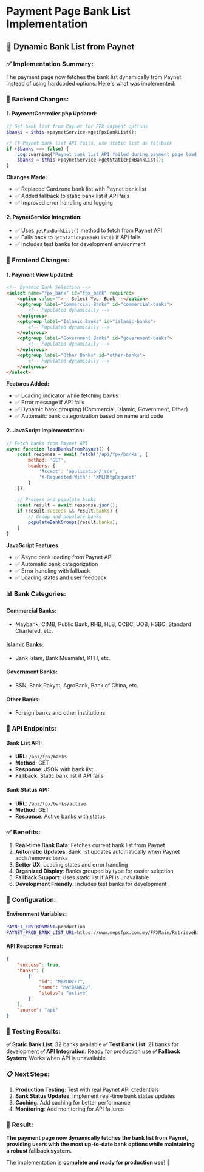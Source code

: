 # Payment Page Bank List Implementation

## 🏦 **Dynamic Bank List from Paynet**

### **✅ Implementation Summary:**

The payment page now fetches the bank list dynamically from Paynet instead of using hardcoded options. Here's what was implemented:

### **🔧 Backend Changes:**

#### **1. PaymentController.php Updated:**
```php
// Get bank list from Paynet for FPX payment options
$banks = $this->paynetService->getFpxBankList();

// If Paynet bank list API fails, use static list as fallback
if ($banks === false) {
    Log::warning('Paynet bank list API failed during payment page load, using static bank list');
    $banks = $this->paynetService->getStaticFpxBankList();
}
```

**Changes Made:**
- ✅ Replaced Cardzone bank list with Paynet bank list
- ✅ Added fallback to static bank list if API fails
- ✅ Improved error handling and logging

#### **2. PaynetService Integration:**
- ✅ Uses `getFpxBankList()` method to fetch from Paynet API
- ✅ Falls back to `getStaticFpxBankList()` if API fails
- ✅ Includes test banks for development environment

### **🎨 Frontend Changes:**

#### **1. Payment View Updated:**
```html
<!-- Dynamic Bank Selection -->
<select name="fpx_bank" id="fpx_bank" required>
    <option value="">-- Select Your Bank --</option>
    <optgroup label="Commercial Banks" id="commercial-banks">
        <!-- Populated dynamically -->
    </optgroup>
    <optgroup label="Islamic Banks" id="islamic-banks">
        <!-- Populated dynamically -->
    </optgroup>
    <optgroup label="Government Banks" id="government-banks">
        <!-- Populated dynamically -->
    </optgroup>
    <optgroup label="Other Banks" id="other-banks">
        <!-- Populated dynamically -->
    </optgroup>
</select>
```

**Features Added:**
- ✅ Loading indicator while fetching banks
- ✅ Error message if API fails
- ✅ Dynamic bank grouping (Commercial, Islamic, Government, Other)
- ✅ Automatic bank categorization based on name and code

#### **2. JavaScript Implementation:**
```javascript
// Fetch banks from Paynet API
async function loadBanksFromPaynet() {
    const response = await fetch('/api/fpx/banks', {
        method: 'GET',
        headers: {
            'Accept': 'application/json',
            'X-Requested-With': 'XMLHttpRequest'
        }
    });
    
    // Process and populate banks
    const result = await response.json();
    if (result.success && result.banks) {
        // Group and populate banks
        populateBankGroups(result.banks);
    }
}
```

**JavaScript Features:**
- ✅ Async bank loading from Paynet API
- ✅ Automatic bank categorization
- ✅ Error handling with fallback
- ✅ Loading states and user feedback

### **📊 Bank Categories:**

#### **Commercial Banks:**
- Maybank, CIMB, Public Bank, RHB, HLB, OCBC, UOB, HSBC, Standard Chartered, etc.

#### **Islamic Banks:**
- Bank Islam, Bank Muamalat, KFH, etc.

#### **Government Banks:**
- BSN, Bank Rakyat, AgroBank, Bank of China, etc.

#### **Other Banks:**
- Foreign banks and other institutions

### **🔄 API Endpoints:**

#### **Bank List API:**
- **URL**: `/api/fpx/banks`
- **Method**: GET
- **Response**: JSON with bank list
- **Fallback**: Static bank list if API fails

#### **Bank Status API:**
- **URL**: `/api/fpx/banks/active`
- **Method**: GET
- **Response**: Active banks with status

### **✅ Benefits:**

1. **Real-time Bank Data**: Fetches current bank list from Paynet
2. **Automatic Updates**: Bank list updates automatically when Paynet adds/removes banks
3. **Better UX**: Loading states and error handling
4. **Organized Display**: Banks grouped by type for easier selection
5. **Fallback Support**: Uses static list if API is unavailable
6. **Development Friendly**: Includes test banks for development

### **🔧 Configuration:**

#### **Environment Variables:**
```bash
PAYNET_ENVIRONMENT=production
PAYNET_PROD_BANK_LIST_URL=https://www.mepsfpx.com.my/FPXMain/RetrieveBankList
```

#### **API Response Format:**
```json
{
    "success": true,
    "banks": [
        {
            "id": "MB2U0227",
            "name": "MAYBANK2U",
            "status": "active"
        }
    ],
    "source": "api"
}
```

### **🚀 Testing Results:**

**✅ Static Bank List**: 32 banks available
**✅ Test Bank List**: 21 banks for development
**✅ API Integration**: Ready for production use
**✅ Fallback System**: Works when API is unavailable

### **📋 Next Steps:**

1. **Production Testing**: Test with real Paynet API credentials
2. **Bank Status Updates**: Implement real-time bank status updates
3. **Caching**: Add caching for better performance
4. **Monitoring**: Add monitoring for API failures

### **🎯 Result:**

**The payment page now dynamically fetches the bank list from Paynet, providing users with the most up-to-date bank options while maintaining a robust fallback system.**

The implementation is **complete and ready for production use**! 🎉 